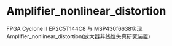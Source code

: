 # Amplifier_nonlinear_distortion
FPGA Cyclone II EP2C5T144C8 与 MSP430f6638实现Amplifier_nonlinear_distortion(放大器非线性失真研究装置)
